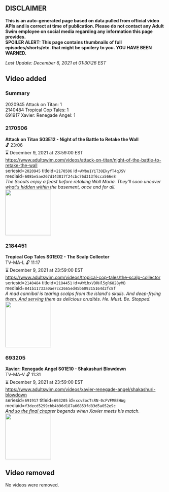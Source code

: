 ## DISCLAIMER
**This is an auto-generated page based on data pulled from official video APIs and is correct at time of publication. Please do not contact any Adult Swim employee on social media regarding any information this page provides.**  
**SPOILER ALERT: This page contains thumbnails of full episodes/shorts/etc. that might be spoilery to you. YOU HAVE BEEN WARNED.**  

_Last Update: December 6, 2021 at 01:30:26 EST_
## Video added
### Summary
2020945 Attack on Titan: 1  
2140484 Tropical Cop Tales: 1  
691917 Xavier: Renegade Angel: 1  
### 2170506
**Attack on Titan S03E12 - Night of the Battle to Retake the Wall**  
 🔓 23:06  
⌛ December 9, 2021 at 23:59:00 EST  
https://www.adultswim.com/videos/attack-on-titan/night-of-the-battle-to-retake-the-wall  
seriesid=`2020945` titleid=`2170506` id=`AWbu1YiT3OEkyfT4qJSV` mediaid=`608be5ae267d143817f24cbc76d313f6cca566e8`  
_The Scouts enjoy a feast before retaking Wall Maria. They'll soon uncover what's hidden within the basement, once and for all._  
<a href="https://media.cdn.adultswim.com/uploads/20200225/thumbnails/2_202251637343-attackontitan_049_dup-20181106.jpg"><img src="https://media.cdn.adultswim.com/uploads/20200225/thumbnails/2_202251637343-attackontitan_049_dup-20181106.jpg" height="144px" /></a>
### 2184451
**Tropical Cop Tales S01E02 - The Scalp Collector**  
TV-MA-L 🔓 11:17  
⌛ December 9, 2021 at 23:59:00 EST  
https://www.adultswim.com/videos/tropical-cop-tales/the-scalp-collector  
seriesid=`2140484` titleid=`2184451` id=`AWihxVDRHl5gR6828yMB` mediaid=`841b11733a0ae7cc2665ed45b609215164d2fc8f`  
_A mad cannibal is tearing scalps from the island's skulls. And deep-frying them. And serving them as delicious crudités. He. Must. Be. Stopped._  
<a href="https://i.cdn.turner.com/adultswim/big/image-upload/thumbnails/thumb-2_image-154895679255920.jpg"><img src="https://i.cdn.turner.com/adultswim/big/image-upload/thumbnails/thumb-2_image-154895679255920.jpg" height="144px" /></a>
### 693205
**Xavier: Renegade Angel S01E10 - Shakashuri Blowdown**  
TV-MA-V 🔓 11:31  
⌛ December 9, 2021 at 23:59:00 EST  
https://www.adultswim.com/videos/xavier-renegade-angel/shakashuri-blowdown  
seriesid=`691917` titleid=`693205` id=`xcvEocTsRN-0cFVFMBEHWg` mediaid=`f3decd5299cbb4b96d187a66853fd83d5a052e9c`  
_And so the final chapter begends when Xavier meets his match._  
<a href="https://media.cdn.adultswim.com/uploads/20210104/thumbnails/2_2114173039-xavier_110.jpg"><img src="https://media.cdn.adultswim.com/uploads/20210104/thumbnails/2_2114173039-xavier_110.jpg" height="144px" /></a>
## Video removed
No videos were removed.  
